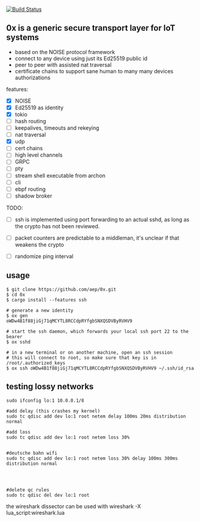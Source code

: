 [![Build Status](https://travis-ci.org/aep/devguard.svg?branch=master)](https://travis-ci.org/aep/devguard)

0x is a generic secure transport layer for IoT systems
-----------

 - based on the NOISE protocol framework
 - connect to any device using just its Ed25519 public id
 - peer to peer with assisted nat traversal
 - certificate chains to support sane human to many many devices authorizations

features:

- [x] NOISE
- [x] Ed25519 as identity
- [x] tokio
- [ ] hash routing
- [ ] keepalives, timeouts and rekeying
- [ ] nat traversal
- [x] udp
- [ ] cert chains
- [ ] high level channels
- [ ] GRPC
- [ ] pty
- [ ] stream shell executable from archon
- [ ] cli
- [ ] ebpf routing
- [ ] shadow broker

TODO:

- [ ] ssh is implemented using port forwarding to an actual sshd, as long as the crypto has not been reviewed.
- [ ] packet counters are predictable to a middleman, it's unclear if that weakens the crypto
- [ ] randomize ping interval


usage
----


```
$ git clone https://github.com/aep/0x.git
$ cd 0x
$ cargo install --features ssh

# generate a new identity
$ ox gen
oWDw4B1f88jiGj71qMCYTL8RCCdpRYfgbSNXQSDVByRVHV9

# start the ssh daemon, which forwards your local ssh port 22 to the bearer
$ ox sshd

# in a new terminal or on another machine, open an ssh session
# this will connect to root, so make sure that key is in /root/.authorized_keys
$ ox ssh oWDw4B1f88jiGj71qMCYTL8RCCdpRYfgbSNXQSDVByRVHV9 ~/.ssh/id_rsa

```


testing lossy networks
---------------

```
sudo ifconfig lo:1 10.0.0.1/8

#add delay (this crashes my kernel)
sudo tc qdisc add dev lo:1 root netem delay 100ms 20ms distribution normal

#add loss
sudo tc qdisc add dev lo:1 root netem loss 30%


#deutsche bahn wifi
sudo tc qdisc add dev lo:1 root netem loss 30% delay 100ms 300ms distribution normal




#delete qc rules
sudo tc qdisc del dev lo:1 root

```

the wireshark dissector can be used with
wireshark -X lua_script:wireshark.lua

